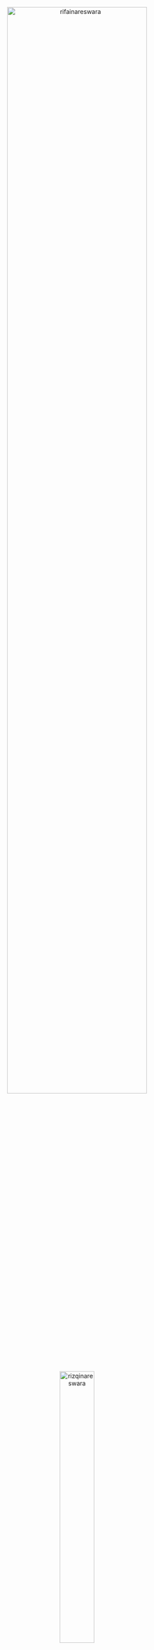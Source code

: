 <p align="center">
  <img width="80%" src="https://github-profile-summary-cards.vercel.app/api/cards/profile-details?username=rifainareswara&theme=dark" alt="rifainareswara" />
</p>

<p align="center">
  <img width="40%" src="https://github-readme-stats.vercel.app/api/top-langs?username=rifainareswara&show_icons=true&locale=en&layout=compact&theme=dark" alt="rizqinareswara" />
</p>


### The technology I usually use.

![My Skills](https://skillicons.dev/icons?i=rust,docker,kubernetes,aws,gcp,jenkins,grafana&theme=dark)


---
### Connect with me:

[<img align="left" alt="rizqinrifai | Twitter"  src="https://skillicons.dev/icons?i=twitter" />][twitter]
[<img align="left" alt="rizqinrifai | LinkedIn"  src="https://skillicons.dev/icons?i=linkedin" />][linkedin]

<br/>
<br/>

[website]: https://www.nareswara.com/
[twitter]: https://twitter.com/rizqinrifai
[youtube]: https://youtube.com/rizqinrifai
[instagram]: https://instagram.com/rizqinrifai 
[linkedin]: https://linkedin.com/in/rnrifai

---



